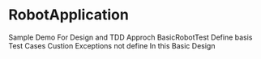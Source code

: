 # RobotApplication
Sample Demo For Design and TDD Approch
BasicRobotTest  Define basis Test Cases 
Custion Exceptions not define In this Basic Design  

